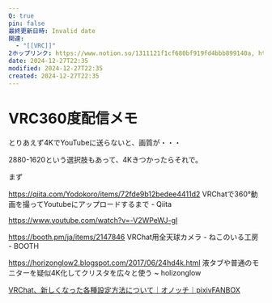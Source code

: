 ```yaml
---
Q: true
pin: false
最終更新日時: Invalid date
関連:
  - "[[VRC]]"
2ホップリンク: https://www.notion.so/1311121f1cf680bf919fd4bbb899140a, https://www.notion.so/15346504138f490890312e46141dc2a9, https://www.notion.so/1efeb4ffd2f64264b71343d5090cac07, https://www.notion.so/55cc2a7cb9a64bd0b9d27c03d795ee5b, https://www.notion.so/5dc1cfa7f9d241b98baafa7174affca1, https://www.notion.so/9485430954e340e68df9533c80f5ec46, https://www.notion.so/c3f9b656669e466990b2011439134c7f, https://www.notion.so/eb89cad26afd4965868dc7b08176ffeb, https://www.notion.so/ed88b99995aa4ce394853b357c844401, https://www.notion.so/fb36c50e3bbc4a22ab1d158585f38491
date: 2024-12-27T22:35
modified: 2024-12-27T22:35
created: 2024-12-27T22:35
---
```

# VRC360度配信メモ

とりあえず4KでYouTubeに送らないと、画質が・・・

2880-1620という選択肢もあって、4Kきつかったらそれで。

まず

https://qiita.com/Yodokoro/items/72fde9b12bedee4411d2 VRChatで360°動画を撮ってYoutubeにアップロードするまで - Qiita

https://www.youtube.com/watch?v=-V2WPeWJ-gI

https://booth.pm/ja/items/2147846 VRChat用全天球カメラ - ねこのいる工房 - BOOTH

https://horizonglow2.blogspot.com/2017/06/24hd4k.html 液タブや普通のモニターを疑似4K化してクリスタを広々と使う ~ holizonglow

[VRChat、新しくなった各種設定方法について｜オノッチ｜pixivFANBOX](https://onotchi.fanbox.cc/posts/2577680)